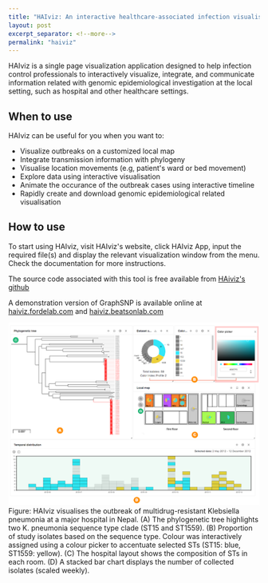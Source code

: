 ```yaml
---
title: "HAIviz: An interactive healthcare-associated infection visualisation tool for integrating and communicating genomic epidemiological information of local outbreaks"
layout: post
excerpt_separator: <!--more-->
permalink: "haiviz"
---
```


HAIviz is a single page visualization application designed to help infection control professionals to interactively visualize, integrate, and communicate information related with genomic epidemiological investigation at the local setting, such as hospital and other healthcare settings.

<!--more-->

## When to use

HAIviz can be useful for you when you want to:

- Visualize outbreaks on a customized local map
- Integrate transmission information with phylogeny
- Visualise location movements (e.g, patient's ward or bed movement)
- Explore data using interactive visualisation
- Animate the occurance of the outbreak cases using interactive timeline
- Rapidly create and download genomic epidemiological related visualisation

## How to use

To start using HAIviz, visit HAIviz's website, click HAIviz App, input the required file(s) and display the relevant visualization window from the menu. Check the documentation for more instructions.

The source code associated with this tool is free available from [HAiviz's github](https://github.com/nalarbp/haiviz)

A demonstration version of GraphSNP is available online at [haiviz.fordelab.com](https://haiviz.fordelab.com) and [haiviz.beatsonlab.com](https://haiviz.beatsonlab.com)

![HAIviz](/assets/img/haiviz_figure4.png)
Figure: HAIviz visualises the outbreak of multidrug-resistant Klebsiella pneumonia at a major hospital in Nepal. (A) The phylogenetic tree highlights two K. pneumonia sequence type clade (ST15 and ST1559). (B) Proportion of study isolates based on the sequence type. Colour was interactively assigned using a colour picker to accentuate selected STs (ST15: blue, ST1559: yellow). (C) The hospital layout shows the composition of STs in each room. (D) A stacked bar chart displays the number of collected isolates (scaled weekly).
